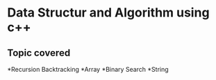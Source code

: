 # Data Structur and Algorithm using c++

## Topic covered

*Recursion Backtracking
*Array
*Binary Search
*String
